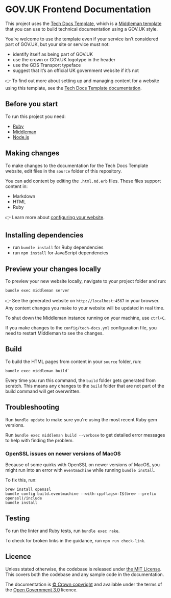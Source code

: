 # GOV.UK Frontend Documentation

This project uses the [Tech Docs Template][template], which is a [Middleman template][mmt] that you can use to build technical documentation using a GOV.UK style.

You’re welcome to use the template even if your service isn’t considered part of GOV.UK, but your site or service must not:

- identify itself as being part of GOV.UK
- use the crown or GOV.UK logotype in the header
- use the GDS Transport typeface
- suggest that it’s an official UK government website if it’s not

👉 To find out more about setting up and managing content for a website using this template, see the [Tech Docs Template documentation][tdt-docs].

## Before you start

To run this project you need:

- [Ruby][install-ruby]
- [Middleman][install-middleman]
- [Node.js](https://nodejs.org/en/)

## Making changes

To make changes to the documentation for the Tech Docs Template website, edit files in the `source` folder of this repository.

You can add content by editing the `.html.md.erb` files. These files support content in:

- Markdown
- HTML
- Ruby

👉 Learn more about [configuring your website][configure].

## Installing dependencies

- run `bundle install` for Ruby dependencies
- run `npm install` for JavaScript dependencies

## Preview your changes locally

To preview your new website locally, navigate to your project folder and run:

```sh
bundle exec middleman server
```

👉 See the generated website on `http://localhost:4567` in your browser. Any content changes you make to your website will be updated in real time.

To shut down the Middleman instance running on your machine, use `ctrl+C`.

If you make changes to the `config/tech-docs.yml` configuration file, you need to restart Middleman to see the changes.

## Build

To build the HTML pages from content in your `source` folder, run:

```
bundle exec middleman build`
```

Every time you run this command, the `build` folder gets generated from scratch. This means any changes to the `build` folder that are not part of the build command will get overwritten.

## Troubleshooting

Run `bundle update` to make sure you're using the most recent Ruby gem versions.

Run `bundle exec middleman build --verbose` to get detailed error messages to help with finding the problem.

### OpenSSL issues on newer versions of MacOS
Because of some quirks with OpenSSL on newer versions of MacOS, you might run into an error with `eventmachine` while running `bundle install`.

To fix this, run:

```
brew install openssl
bundle config build.eventmachine --with-cppflags=-I$(brew --prefix openssl)/include
bundle install
```

## Testing

To run the linter and Ruby tests, run `bundle exec rake`.

To check for broken links in the guidance, run `npm run check-link`.

## Licence

Unless stated otherwise, the codebase is released under [the MIT License][mit].
This covers both the codebase and any sample code in the documentation.

The documentation is [© Crown copyright][copyright] and available under the terms of the [Open Government 3.0][ogl] licence.

[mit]: LICENCE
[copyright]: http://www.nationalarchives.gov.uk/information-management/re-using-public-sector-information/uk-government-licensing-framework/crown-copyright/
[ogl]: http://www.nationalarchives.gov.uk/doc/open-government-licence/version/3/
[mmt]: https://middlemanapp.com/advanced/project_templates/
[tdt-docs]: https://tdt-documentation.london.cloudapps.digital
[configure]: https://tdt-documentation.london.cloudapps.digital/configure_project/
[install-ruby]: https://tdt-documentation.london.cloudapps.digital/create_project/get_started/#install-ruby
[install-middleman]: https://tdt-documentation.london.cloudapps.digital/create_project/get_started/#install-middleman
[gem]: https://github.com/alphagov/tech-docs-gem
[template]: https://github.com/alphagov/tech-docs-template
